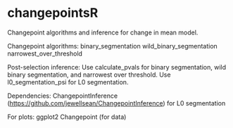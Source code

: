 # changepointsR

Changepoint algorithms and inference for change in mean model.

Changepoint algorithms:
binary_segmentation
wild_binary_segmentation
narrowest_over_threshold

Post-selection inference:
Use calculate_pvals for binary segmentation, wild binary segmentation, and narrowest over threshold.
Use l0_segmentation_psi for L0 segmentation.

Dependencies:
ChangepointInference (https://github.com/jewellsean/ChangepointInference) for L0 segmentation

For plots:
ggplot2
Changepoint (for data)

